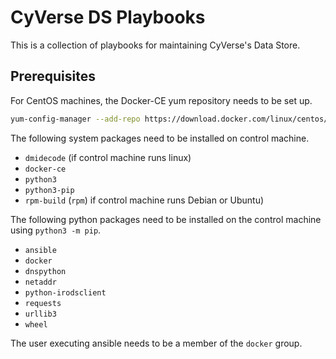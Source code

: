 # CyVerse DS Playbooks

This is a collection of playbooks for maintaining CyVerse's Data Store.


## Prerequisites

For CentOS machines, the Docker-CE yum repository needs to be set up.

```bash
yum-config-manager --add-repo https://download.docker.com/linux/centos/docker-ce.repo
```

The following system packages need to be installed on control machine.

* `dmidecode` (if control machine runs linux)
* `docker-ce`
* `python3`
* `python3-pip`
* `rpm-build` (`rpm`) if control machine runs Debian or Ubuntu)

The following python packages need to be installed on the control machine using `python3 -m pip`.

* `ansible`
* `docker`
* `dnspython`
* `netaddr`
* `python-irodsclient`
* `requests`
* `urllib3`
* `wheel`

The user executing ansible needs to be a member of the `docker` group.
